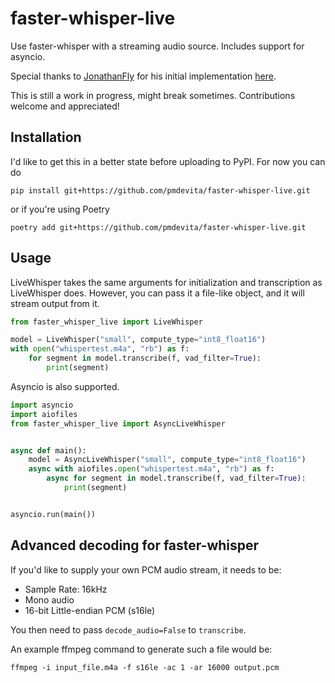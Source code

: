 # faster-whisper-live

Use faster-whisper with a streaming audio source. Includes support for asyncio.

Special thanks to [JonathanFly](https://github.com/JonathanFly) for his 
initial implementation [here](https://github.com/JonathanFly/faster-whisper-livestream-translator).

This is still a work in progress, might break sometimes. Contributions welcome and appreciated!

## Installation

I'd like to get this in a better state before uploading to PyPI. For now you can do

```pip install git+https://github.com/pmdevita/faster-whisper-live.git```

or if you're using Poetry

```poetry add git+https://github.com/pmdevita/faster-whisper-live.git```

## Usage

LiveWhisper takes the same arguments for initialization and transcription as LiveWhisper does.
However, you can pass it a file-like object, and it will stream output from it.

```python
from faster_whisper_live import LiveWhisper

model = LiveWhisper("small", compute_type="int8_float16")
with open("whispertest.m4a", "rb") as f:
    for segment in model.transcribe(f, vad_filter=True):
        print(segment)
```

Asyncio is also supported.

```python
import asyncio
import aiofiles
from faster_whisper_live import AsyncLiveWhisper


async def main():
    model = AsyncLiveWhisper("small", compute_type="int8_float16")
    async with aiofiles.open("whispertest.m4a", "rb") as f:
        async for segment in model.transcribe(f, vad_filter=True):
            print(segment)


asyncio.run(main())
```


## Advanced decoding for faster-whisper

If you'd like to supply your own PCM audio stream, it needs to be:

- Sample Rate: 16kHz
- Mono audio
- 16-bit Little-endian PCM (s16le)

You then need to pass `decode_audio=False` to `transcribe`.

An example ffmpeg command to generate such a file would be:

```shell
ffmpeg -i input_file.m4a -f s16le -ac 1 -ar 16000 output.pcm
```


